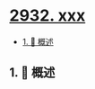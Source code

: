 # [2932. xxx](https://github.com/Tdahuyou/TNotes.leetcode/tree/main/notes/2932.%20xxx)

<!-- region:toc -->

- [1. 📝 概述](#1--概述)

<!-- endregion:toc -->

## 1. 📝 概述
